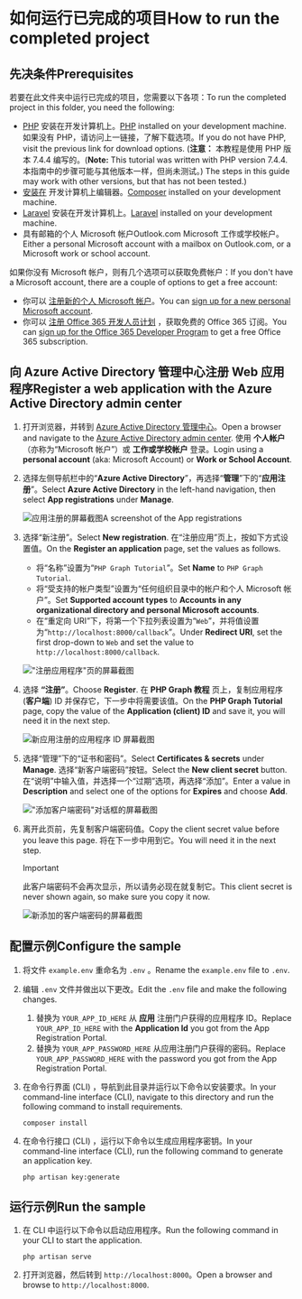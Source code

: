 # <a name="how-to-run-the-completed-project"></a><span data-ttu-id="3fc4e-101">如何运行已完成的项目</span><span class="sxs-lookup"><span data-stu-id="3fc4e-101">How to run the completed project</span></span>

## <a name="prerequisites"></a><span data-ttu-id="3fc4e-102">先决条件</span><span class="sxs-lookup"><span data-stu-id="3fc4e-102">Prerequisites</span></span>

<span data-ttu-id="3fc4e-103">若要在此文件夹中运行已完成的项目，您需要以下各项：</span><span class="sxs-lookup"><span data-stu-id="3fc4e-103">To run the completed project in this folder, you need the following:</span></span>

- <span data-ttu-id="3fc4e-104">[PHP](http://php.net/downloads.php) 安装在开发计算机上。</span><span class="sxs-lookup"><span data-stu-id="3fc4e-104">[PHP](http://php.net/downloads.php) installed on your development machine.</span></span> <span data-ttu-id="3fc4e-105">如果没有 PHP，请访问上一链接，了解下载选项。</span><span class="sxs-lookup"><span data-stu-id="3fc4e-105">If you do not have PHP, visit the previous link for download options.</span></span> <span data-ttu-id="3fc4e-106"> (**注意：** 本教程是使用 PHP 版本 7.4.4 编写的。</span><span class="sxs-lookup"><span data-stu-id="3fc4e-106">(**Note:** This tutorial was written with PHP version 7.4.4.</span></span> <span data-ttu-id="3fc4e-107">本指南中的步骤可能与其他版本一样，但尚未测试。) </span><span class="sxs-lookup"><span data-stu-id="3fc4e-107">The steps in this guide may work with other versions, but that has not been tested.)</span></span>
- <span data-ttu-id="3fc4e-108">[安装在](https://getcomposer.org/) 开发计算机上编辑器。</span><span class="sxs-lookup"><span data-stu-id="3fc4e-108">[Composer](https://getcomposer.org/) installed on your development machine.</span></span>
- <span data-ttu-id="3fc4e-109">[Laravel](https://laravel.com/) 安装在开发计算机上。</span><span class="sxs-lookup"><span data-stu-id="3fc4e-109">[Laravel](https://laravel.com/) installed on your development machine.</span></span>
- <span data-ttu-id="3fc4e-110">具有邮箱的个人 Microsoft 帐户Outlook.com Microsoft 工作或学校帐户。</span><span class="sxs-lookup"><span data-stu-id="3fc4e-110">Either a personal Microsoft account with a mailbox on Outlook.com, or a Microsoft work or school account.</span></span>

<span data-ttu-id="3fc4e-111">如果你没有 Microsoft 帐户，则有几个选项可以获取免费帐户：</span><span class="sxs-lookup"><span data-stu-id="3fc4e-111">If you don't have a Microsoft account, there are a couple of options to get a free account:</span></span>

- <span data-ttu-id="3fc4e-112">你可以 [注册新的个人 Microsoft 帐户](https://signup.live.com/signup?wa=wsignin1.0&rpsnv=12&ct=1454618383&rver=6.4.6456.0&wp=MBI_SSL_SHARED&wreply=https://mail.live.com/default.aspx&id=64855&cbcxt=mai&bk=1454618383&uiflavor=web&uaid=b213a65b4fdc484382b6622b3ecaa547&mkt=E-US&lc=1033&lic=1)。</span><span class="sxs-lookup"><span data-stu-id="3fc4e-112">You can [sign up for a new personal Microsoft account](https://signup.live.com/signup?wa=wsignin1.0&rpsnv=12&ct=1454618383&rver=6.4.6456.0&wp=MBI_SSL_SHARED&wreply=https://mail.live.com/default.aspx&id=64855&cbcxt=mai&bk=1454618383&uiflavor=web&uaid=b213a65b4fdc484382b6622b3ecaa547&mkt=E-US&lc=1033&lic=1).</span></span>
- <span data-ttu-id="3fc4e-113">你可以 [注册 Office 365 开发人员计划](https://developer.microsoft.com/office/dev-program) ，获取免费的 Office 365 订阅。</span><span class="sxs-lookup"><span data-stu-id="3fc4e-113">You can [sign up for the Office 365 Developer Program](https://developer.microsoft.com/office/dev-program) to get a free Office 365 subscription.</span></span>

## <a name="register-a-web-application-with-the-azure-active-directory-admin-center"></a><span data-ttu-id="3fc4e-114">向 Azure Active Directory 管理中心注册 Web 应用程序</span><span class="sxs-lookup"><span data-stu-id="3fc4e-114">Register a web application with the Azure Active Directory admin center</span></span>

1. <span data-ttu-id="3fc4e-115">打开浏览器，并转到 [Azure Active Directory 管理中心](https://aad.portal.azure.com)。</span><span class="sxs-lookup"><span data-stu-id="3fc4e-115">Open a browser and navigate to the [Azure Active Directory admin center](https://aad.portal.azure.com).</span></span> <span data-ttu-id="3fc4e-116">使用 **个人帐户**（亦称为“Microsoft 帐户”）或 **工作或学校帐户** 登录。</span><span class="sxs-lookup"><span data-stu-id="3fc4e-116">Login using a **personal account** (aka: Microsoft Account) or **Work or School Account**.</span></span>

1. <span data-ttu-id="3fc4e-117">选择左侧导航栏中的“**Azure Active Directory**”，再选择“**管理**”下的“**应用注册**”。</span><span class="sxs-lookup"><span data-stu-id="3fc4e-117">Select **Azure Active Directory** in the left-hand navigation, then select **App registrations** under **Manage**.</span></span>

    ![<span data-ttu-id="3fc4e-118">应用注册的屏幕截图</span><span class="sxs-lookup"><span data-stu-id="3fc4e-118">A screenshot of the App registrations</span></span> ](/tutorial/images/aad-portal-app-registrations.png)

1. <span data-ttu-id="3fc4e-119">选择“新注册”。</span><span class="sxs-lookup"><span data-stu-id="3fc4e-119">Select **New registration**.</span></span> <span data-ttu-id="3fc4e-120">在“注册应用”页上，按如下方式设置值。</span><span class="sxs-lookup"><span data-stu-id="3fc4e-120">On the **Register an application** page, set the values as follows.</span></span>

    - <span data-ttu-id="3fc4e-121">将“名称”设置为“`PHP Graph Tutorial`”。</span><span class="sxs-lookup"><span data-stu-id="3fc4e-121">Set **Name** to `PHP Graph Tutorial`.</span></span>
    - <span data-ttu-id="3fc4e-122">将“受支持的帐户类型”设置为“任何组织目录中的帐户和个人 Microsoft 帐户”。</span><span class="sxs-lookup"><span data-stu-id="3fc4e-122">Set **Supported account types** to **Accounts in any organizational directory and personal Microsoft accounts**.</span></span>
    - <span data-ttu-id="3fc4e-123">在“重定向 URI”下，将第一个下拉列表设置为“`Web`”，并将值设置为“`http://localhost:8000/callback`”。</span><span class="sxs-lookup"><span data-stu-id="3fc4e-123">Under **Redirect URI**, set the first drop-down to `Web` and set the value to `http://localhost:8000/callback`.</span></span>

    !["注册应用程序"页的屏幕截图](/tutorial/images/aad-register-an-app.png)

1. <span data-ttu-id="3fc4e-125">选择 **“注册”**。</span><span class="sxs-lookup"><span data-stu-id="3fc4e-125">Choose **Register**.</span></span> <span data-ttu-id="3fc4e-126">在 **PHP Graph 教程** 页上，复制应用程序 (**客户端**) ID 并保存它，下一步中将需要该值。</span><span class="sxs-lookup"><span data-stu-id="3fc4e-126">On the **PHP Graph Tutorial** page, copy the value of the **Application (client) ID** and save it, you will need it in the next step.</span></span>

    ![新应用注册的应用程序 ID 屏幕截图](/tutorial/images/aad-application-id.png)

1. <span data-ttu-id="3fc4e-128">选择“管理”下的“证书和密码”。</span><span class="sxs-lookup"><span data-stu-id="3fc4e-128">Select **Certificates & secrets** under **Manage**.</span></span> <span data-ttu-id="3fc4e-129">选择“新客户端密码”按钮。</span><span class="sxs-lookup"><span data-stu-id="3fc4e-129">Select the **New client secret** button.</span></span> <span data-ttu-id="3fc4e-130">在“说明”中输入值，并选择一个“过期”选项，再选择“添加”。</span><span class="sxs-lookup"><span data-stu-id="3fc4e-130">Enter a value in **Description** and select one of the options for **Expires** and choose **Add**.</span></span>

    !["添加客户端密码"对话框的屏幕截图](/tutorial/images/aad-new-client-secret.png)

1. <span data-ttu-id="3fc4e-132">离开此页前，先复制客户端密码值。</span><span class="sxs-lookup"><span data-stu-id="3fc4e-132">Copy the client secret value before you leave this page.</span></span> <span data-ttu-id="3fc4e-133">将在下一步中用到它。</span><span class="sxs-lookup"><span data-stu-id="3fc4e-133">You will need it in the next step.</span></span>

    > [!IMPORTANT]
    > <span data-ttu-id="3fc4e-134">此客户端密码不会再次显示，所以请务必现在就复制它。</span><span class="sxs-lookup"><span data-stu-id="3fc4e-134">This client secret is never shown again, so make sure you copy it now.</span></span>

    ![新添加的客户端密码的屏幕截图](/tutorial/images/aad-copy-client-secret.png)

## <a name="configure-the-sample"></a><span data-ttu-id="3fc4e-136">配置示例</span><span class="sxs-lookup"><span data-stu-id="3fc4e-136">Configure the sample</span></span>

1. <span data-ttu-id="3fc4e-137">将文件 `example.env` 重命名为 `.env` 。</span><span class="sxs-lookup"><span data-stu-id="3fc4e-137">Rename the `example.env` file to `.env`.</span></span>
1. <span data-ttu-id="3fc4e-138">编辑 `.env` 文件并做出以下更改。</span><span class="sxs-lookup"><span data-stu-id="3fc4e-138">Edit the `.env` file and make the following changes.</span></span>
    1. <span data-ttu-id="3fc4e-139">替换为 `YOUR_APP_ID_HERE` 从 **应用** 注册门户获得的应用程序 ID。</span><span class="sxs-lookup"><span data-stu-id="3fc4e-139">Replace `YOUR_APP_ID_HERE` with the **Application Id** you got from the App Registration Portal.</span></span>
    1. <span data-ttu-id="3fc4e-140">替换为 `YOUR_APP_PASSWORD_HERE` 从应用注册门户获得的密码。</span><span class="sxs-lookup"><span data-stu-id="3fc4e-140">Replace `YOUR_APP_PASSWORD_HERE` with the password you got from the App Registration Portal.</span></span>
1. <span data-ttu-id="3fc4e-141">在命令行界面 (CLI) ，导航到此目录并运行以下命令以安装要求。</span><span class="sxs-lookup"><span data-stu-id="3fc4e-141">In your command-line interface (CLI), navigate to this directory and run the following command to install requirements.</span></span>

    ```Shell
    composer install
    ```

1. <span data-ttu-id="3fc4e-142">在命令行接口 (CLI) ，运行以下命令以生成应用程序密钥。</span><span class="sxs-lookup"><span data-stu-id="3fc4e-142">In your command-line interface (CLI), run the following command to generate an application key.</span></span>

    ```Shell
    php artisan key:generate
    ```

## <a name="run-the-sample"></a><span data-ttu-id="3fc4e-143">运行示例</span><span class="sxs-lookup"><span data-stu-id="3fc4e-143">Run the sample</span></span>

1. <span data-ttu-id="3fc4e-144">在 CLI 中运行以下命令以启动应用程序。</span><span class="sxs-lookup"><span data-stu-id="3fc4e-144">Run the following command in your CLI to start the application.</span></span>

    ```Shell
    php artisan serve
    ```

1. <span data-ttu-id="3fc4e-145">打开浏览器，然后转到 `http://localhost:8000`。</span><span class="sxs-lookup"><span data-stu-id="3fc4e-145">Open a browser and browse to `http://localhost:8000`.</span></span>
